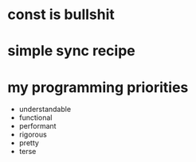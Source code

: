 # const is bullshit

# simple sync recipe

# my programming priorities

- understandable
- functional
- performant
- rigorous
- pretty
- terse
